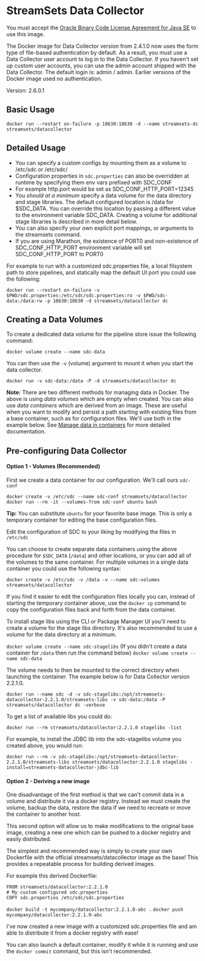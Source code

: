 # StreamSets Data Collector

You must accept the [Oracle Binary Code License Agreement for Java SE](http://www.oracle.com/technetwork/java/javase/terms/license/index.html) to use this image.

The Docker image for Data Collector version from 2.4.1.0 now uses the form type of file-based authentication by default.
As a result, you must use a Data Collector user account to log in to the Data Collector.
If you haven't set up custom user accounts, you can use the admin account shipped with the Data Collector.
The default login is: admin / admin.
Earlier versions of the Docker image used no authentication.

Version: 2.6.0.1

Basic Usage
-----------
`docker run --restart on-failure -p 18630:18630 -d --name streamsets-dc streamsets/datacollector`

Detailed Usage
--------------
*   You can specify a custom configs by mounting them as a volume to /etc/sdc or /etc/sdc/<specific config>
*   Configuration properties in `sdc.properties` can also be overridden at runtime by specifying them env vars prefixed
    with SDC_CONF
*   For example http.port would be set as SDC_CONF_HTTP_PORT=12345
*   You *should at a minimum* specify a data volume for the data directory and stage libraries. The default configured
    location is /data for $SDC_DATA. You can override this location by passing a different value to the environment
    variable SDC_DATA. Creating a volume for additional stage libraries is described in more detail below.
*   You can also specify your own explicit port mappings, or arguments
to the streamsets command.
*   If you are using Marathon, the existence of PORT0 and
    non-existence of SDC_CONF_HTTP_PORT environment variable will set
    SDC_CONF_HTTP_PORT to PORT0

For example to run with a customized sdc.properties file, a local filsystem path to store pipelines, and statically map
the default UI port you could use the following:

`docker run --restart on-failure -v $PWD/sdc.properties:/etc/sdc/sdc.properties:ro -v $PWD/sdc-data:/data:rw -p 18630:18630 -d streamsets/datacollector dc`

Creating a Data Volumes
-----------------------
To create a dedicated data volume for the pipeline store issue the following command:

`docker volume create --name sdc-data`

You can then use the `-v` (volume) argument to mount it when you start the data collector.

`docker run -v sdc-data:/data -P -d streamsets/datacollector dc`

**Note:** There are two different methods for managing data in Docker. The above is using *data volumes* which are empty
when created. You can also use *data containers* which are derived from an image. These are useful when you want to
modify and persist a path starting with existing files from a base container, such as for configuration files. We'll use
both in the example below. See [Manage data in containers](https://docs.docker.com/engine/tutorials/dockervolumes/) for
more detailed documentation.

Pre-configuring Data Collector
-----------------------------

#### Option 1 - Volumes (Recommended)

First we create a data container for our configuration. We'll call ours `sdc-conf`

`docker create -v /etc/sdc --name sdc-conf streamsets/datacollector`
`docker run --rm -it --volumes-from sdc-conf ubuntu bash`

**Tip:** You can substitute `ubuntu` for your favorite base image. This is only
a temporary container for editing the base configuration files.

Edit the configuration of SDC to your liking by modifying the files in `/etc/sdc`

You can choose to create separate data containers using the above procedure for
`$SDC_DATA` (`/data`) and other locations, or you can add all of the volumes to the
same container. For multiple volumes in a single data container you could use the following syntax:

`docker create -v /etc/sdc -v /data -v --name sdc-volumes streamsets/datacollector`

If you find it easier to edit the configuration files locally you can, instead
of starting the temporary container above, use the `docker cp` command to
copy the configuration files back and forth from the data container.

To install stage libs using the CLI or Package Manager UI you'll need to create a volume for the stage libs directory.
It's also recommended to use a volume for the data directory at a minimum.

`docker volume create --name sdc-stagelibs`
(If you didn't create a data container for `/data` then run the command below)
`docker volume create --name sdc-data`

The volume needs to then be mounted to the correct directory when launching the container. The example below is for
Data Collector version 2.2.1.0.

`docker run --name sdc -d -v sdc-stagelibs:/opt/streamsets-datacollector-2.2.1.0/streamsets-libs -v sdc-data:/data -P streamsets/datacollector dc -verbose`

To get a list of available libs you could do:

`docker run --rm streamsets/datacollector:2.2.1.0 stagelibs -list`

For example, to install the JDBC lib into the sdc-stagelibs volume you created above, you would run:

`docker run --rm -v sdc-stagelibs:/opt/streamsets-datacollector-2.2.1.0/streamsets-libs streamsets/datacollector:2.2.1.0 stagelibs -install=streamsets-datacollector-jdbc-lib`

#### Option 2 - Deriving a new image

One disadvantage of the first method is that we can't commit data in a volume
and distribute it via a docker registry. Instead we must create the volume,
backup the data, restore the data if we need to recreate or move the container
to another host.

This second option will allow us to make modifications to the original base
image, creating a new one which can be pushed to a docker registry and easily
distributed.

The simplest and recommended way is simply to create your own Dockerfile with
the official streamsets/datacollector image as the base! This provides a
repeatable process for building derived images.

For example this derived Dockerfile:

```
FROM streamsets/datacollector:2.2.1.0
# My custom configured sdc.properties
COPY sdc.properties /etc/sdc/sdc.properties
```

`docker build -t mycompany/datacollector:2.2.1.0-abc .`
`docker push mycompany/datacollector:2.2.1.0-abc`

I've now created a new image with a customized sdc.properties file and
am able to distribute it from a docker registry with ease!

You can also launch a default container, modify it while it is running and
use the `docker commit` command, but this isn't recommended.
